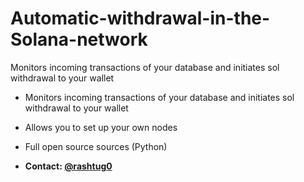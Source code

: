 # Automatic-withdrawal-in-the-Solana-network
Monitors incoming transactions of your database and initiates sol withdrawal to your wallet

- Monitors incoming transactions of your database and initiates sol withdrawal to your wallet
- Allows you to set up your own nodes
- Full open source sources (Python)

- **Contact: [@rashtug0](https://t.me/rashtug0)**
